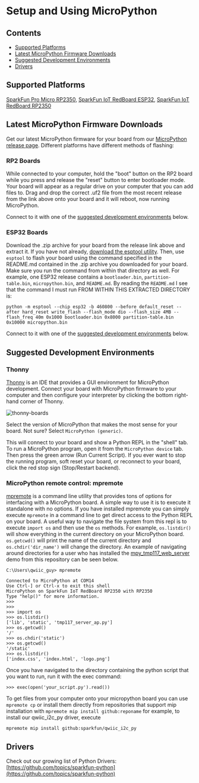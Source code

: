 # Setup and Using MicroPython

## Contents
* [Supported Platforms](#hardware)
* [Latest MicroPython Firmware Downloads](#latest-micropython-firmware-downloads)
* [Suggested Development Environments](#suggested-development-environments)
* [Drivers](#drivers)

## Supported Platforms
 [SparkFun Pro Micro RP2350](https://www.sparkfun.com/sparkfun-pro-micro-rp2350.html), [SparkFun IoT RedBoard ESP32](https://www.sparkfun.com/sparkfun-iot-redboard-esp32-development-board.html), [SparkFun IoT RedBoard RP2350](https://www.sparkfun.com/sparkfun-iot-redboard-rp2350.html)

## Latest MicroPython Firmware Downloads 
Get our latest MicroPython firmware for your board from our [MicroPython release page](https://github.com/sparkfun/micropython/releases). Different platforms have different methods of flashing:


### RP2 Boards
While connected to your computer, hold the "boot" button on the RP2 board while you press and release the "reset" button to enter bootloader mode. Your board will appear as a regular drive on your computer that you can add files to. Drag and drop the correct .uf2 file from the most recent release from the link above onto your board and it will reboot, now running MicroPython. 

Connect to it with one of the [suggested development environments](#suggested-development-environments) below.  

### ESP32 Boards
Download the .zip archive for your board from the release link above and extract it. If you have not already, [download the esptool utility](https://docs.espressif.com/projects/esptool/en/latest/esp32/installation.html). Then, use ```esptool``` to flash your board using the command specified in the README.md contained in the .zip archive you downloaded for your board. Make sure you run the command from within that directory as well. For example, one ESP32 release contains a `bootloader.bin`, `partition-table.bin`, `micropython.bin`, and `README.md`. By reading the `README.md` I see that the command I must run FROM WITHIN THIS EXTRACTED DIRECTORY is:

```python -m esptool --chip esp32 -b 460800 --before default_reset --after hard_reset write_flash --flash_mode dio --flash_size 4MB --flash_freq 40m 0x1000 bootloader.bin 0x8000 partition-table.bin 0x10000 micropython.bin```

Connect to it with one of the [suggested development environments](#suggested-development-environments) below.  

## Suggested Development Environments

### Thonny
[Thonny](https://thonny.org/) is an IDE that provides a GUI environment for MicroPython development. Connect your board with MicroPython firmware to your computer and then configure your interpreter by clicking the bottom right-hand corner of Thonny.

![thonny-boards](/docs/images/thonny-board.png "Thonny Boards")

Select the version of MicroPython that makes the most sense for your board. Not sure? Select ```MicroPython (generic)```.

This will connect to your board and show a Python REPL in the "shell" tab. To run a MicroPython program, open it from the ```MicroPython device``` tab. Then press the green arrow (Run Current Script). If you ever want to stop the running program, soft reset your board, or reconnect to your board, click the red stop sign (Stop/Restart backend).

### MicroPython remote control: mpremote
[mpremote](https://docs.micropython.org/en/latest/reference/mpremote.html) is a command line utility that provides tons of options for interfacing with a MicroPython board. A simple way to use it is to execute it standalone with no options. If you have installed mpremote you can simply execute ```mpremote``` in a command line to get direct access to the Python REPL on your board. A useful way to navigate the file system from this repl is to execute ```import os``` and then use the `os` methods. For example, ```os.listdir()``` will show everything in the current directory on your MicroPython board. ```os.getcwd()``` will print the name of the current directory and ```os.chdir('dir_name')``` will change the directory. An example of navigating around directories for a user who has installed the [mpy_tmp117_web_server](https://github.com/sparkfun/sparkfun-python/tree/main/examples/mpy_tmp117_web_server) demo from this repository can be seen below.

```
C:\Users\qwiic_guy> mpremote

Connected to MicroPython at COM14
Use Ctrl-] or Ctrl-x to exit this shell
MicroPython on SparkFun IoT RedBoard RP2350 with RP2350
Type "help()" for more information.
>>>
>>>
>>> import os
>>> os.listdir()
['lib', 'static', 'tmp117_server_ap.py']
>>> os.getcwd()
'/'
>>> os.chdir('static')
>>> os.getcwd()
'/static'
>>> os.listdir()
['index.css', 'index.html', 'logo.png']
```

Once you have navigated to the directory containing the python script that you want to run, run it with the exec command: 

```
>>> exec(open('your_script.py').read())
```

To get files from your computer onto your micropython board you can use ```mpremote cp``` or install them directly from repositories that support mip installation with ```mpremote mip install github:reponame``` for example, to install our qwiic_i2c_py driver, execute 

```
mpremote mip install github:sparkfun/qwiic_i2c_py
```

## Drivers
Check out our growing list of Python Drivers: [https://github.com/topics/sparkfun-python](https://github.com/topics/sparkfun-python)


